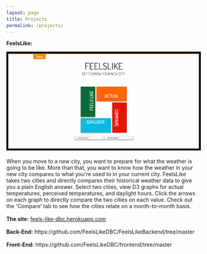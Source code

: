 ```yaml
---
layout: page
title: Projects
permalink: /projects/
---
```


<strong>FeelsLike:</strong>
<center><img style="border:5px solid black" src="https://github.com/edwinunger/edwinunger.github.io/blob/master/images/feels-like.png?raw=true"/></center>
<br>
When you move to a new city, you want to prepare for what the weather is going to be like. More than that, you want to know how the weather in your new city compares to what you're used to in your current city. FeelsLike takes two cities and directly compares their historical weather data to give you a plain English answer. Select two cities, view D3 graphs for actual temperatures, perceived temperatures, and daylight hours. Click the arrows on each graph to directly compare the two cities on each value. Check out the 'Compare' tab to see how the cities relate on a month-to-month basis.
<br>
<br>
<strong>The site:</strong> <a href="http://feels-like-dbc.herokuapp.com">feels-like-dbc.herokuapp.com</a>
<br>
<br>
<strong>Back-End:</strong> https://github.com/FeelsLikeDBC/FeelsLikeBackend/tree/master
<br>
<br>
<strong>Front-End:</strong> https://github.com/FeelsLikeDBC/frontend/tree/master